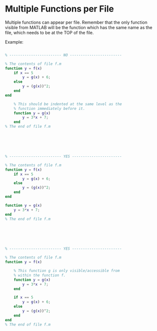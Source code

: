 
# Multiple Functions per File

Multiple functions can appear per file. 
Remember that the only function visible from MATLAB will be the function which has the same name as the file, which needs to be at the TOP of the file.

Example:

```matlab

% ------------------------ NO ------------------------

% The contents of file f.m
function y = f(x)
    if x == 5
        y = g(x) + 6;
    else
        y = (g(x))^2;
    end
end

    % This should be indented at the same level as the
    % function immediately before it.
    function y = g(x)
        y = 3*x + 7;
    end
% The end of file f.m






% ------------------------ YES -----------------------

% The contents of file f.m
function y = f(x)
    if x == 5
        y = g(x) + 6;
    else
        y = (g(x))^2;
    end
end

function y = g(x)
    y = 3*x + 7;
end
% The end of file f.m






% ------------------------ YES -----------------------

% The contents of file f.m
function y = f(x)

    % This function g is only visible/accessible from
    % within the function f.
    function y = g(x)
        y = 3*x + 7;
    end

    if x == 5
        y = g(x) + 6;
    else
        y = (g(x))^2;
    end
end
% The end of file f.m

```



